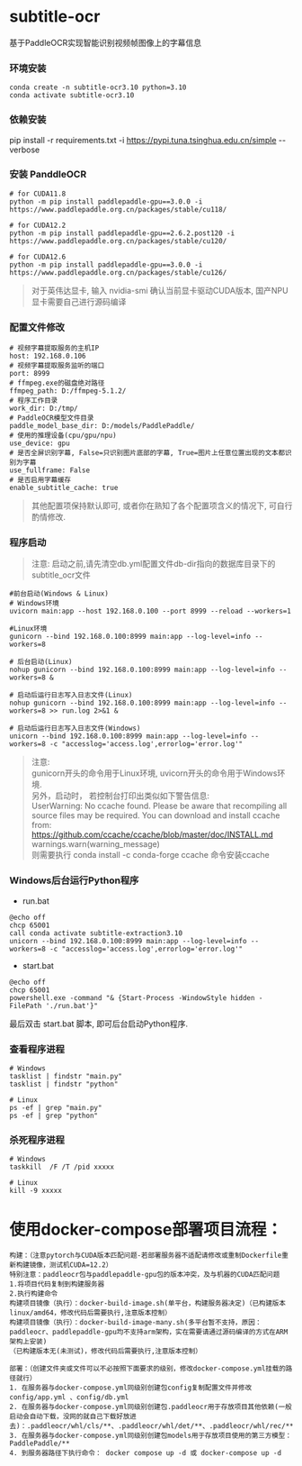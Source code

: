 # subtitle-ocr

基于PaddleOCR实现智能识别视频帧图像上的字幕信息

### 环境安装
~~~shell
conda create -n subtitle-ocr3.10 python=3.10
conda activate subtitle-ocr3.10
~~~

### 依赖安装
pip install -r requirements.txt -i https://pypi.tuna.tsinghua.edu.cn/simple --verbose

### 安装 PanddleOCR
~~~shell
# for CUDA11.8
python -m pip install paddlepaddle-gpu==3.0.0 -i https://www.paddlepaddle.org.cn/packages/stable/cu118/

# for CUDA12.2
python -m pip install paddlepaddle-gpu==2.6.2.post120 -i https://www.paddlepaddle.org.cn/packages/stable/cu120/

# for CUDA12.6
python -m pip install paddlepaddle-gpu==3.0.0 -i https://www.paddlepaddle.org.cn/packages/stable/cu126/
~~~
> 对于英伟达显卡, 输入 nvidia-smi 确认当前显卡驱动CUDA版本, 国产NPU显卡需要自己进行源码编译


### 配置文件修改
  ~~~shell
  # 视频字幕提取服务的主机IP
  host: 192.168.0.106
  # 视频字幕提取服务监听的端口
  port: 8999
  # ffmpeg.exe的磁盘绝对路径
  ffmpeg_path: D:/ffmpeg-5.1.2/
  # 程序工作目录
  work_dir: D:/tmp/
  # PaddleOCR模型文件目录
  paddle_model_base_dir: D:/models/PaddlePaddle/
  # 使用的推理设备(cpu/gpu/npu)
  use_device: gpu
  # 是否全屏识别字幕, False=只识别图片底部的字幕, True=图片上任意位置出现的文本都识别为字幕
  use_fullframe: False
  # 是否启用字幕缓存
  enable_subtitle_cache: true
  ~~~
> 其他配置项保持默认即可, 或者你在熟知了各个配置项含义的情况下, 可自行酌情修改.

### 程序启动
> 注意: 启动之前,请先清空db.yml配置文件db-dir指向的数据库目录下的subtitle_ocr文件
~~~shell
#前台启动(Windows & Linux)
# Windows环境
uvicorn main:app --host 192.168.0.100 --port 8999 --reload --workers=1 

#Linux环境
gunicorn --bind 192.168.0.100:8999 main:app --log-level=info --workers=8 

# 后台启动(Linux)
nohup gunicorn --bind 192.168.0.100:8999 main:app --log-level=info --workers=8 &

# 启动后运行日志写入日志文件(Linux)
nohup gunicorn --bind 192.168.0.100:8999 main:app --log-level=info --workers=8 >> run.log 2>&1 &

# 启动后运行日志写入日志文件(Windows)
unicorn --bind 192.168.0.100:8999 main:app --log-level=info --workers=8 -c "accesslog='access.log',errorlog='error.log'"
~~~
> 注意: <br/> gunicorn开头的命令用于Linux环境, uvicorn开头的命令用于Windows环境.<br/>另外，启动时， 若控制台打印出类似如下警告信息:<br/>UserWarning: No ccache found. Please be aware that recompiling all source files may be required. You can download and install ccache from: https://github.com/ccache/ccache/blob/master/doc/INSTALL.md
  warnings.warn(warning_message)<br/>则需要执行 conda install -c conda-forge ccache 命令安装ccache<br/>

### Windows后台运行Python程序

+ run.bat

~~~shell
@echo off
chcp 65001
call conda activate subtitle-extraction3.10
unicorn --bind 192.168.0.100:8999 main:app --log-level=info --workers=8 -c "accesslog='access.log',errorlog='error.log'"
~~~

+ start.bat

~~~shell
@echo off
chcp 65001
powershell.exe -command "& {Start-Process -WindowStyle hidden -FilePath './run.bat'}"
~~~

最后双击 start.bat 脚本, 即可后台启动Python程序.

### 查看程序进程

~~~shell
# Windows
tasklist | findstr "main.py"
tasklist | findstr "python"

# Linux
ps -ef | grep "main.py"
ps -ef | grep "python"
~~~

### 杀死程序进程

~~~shell
# Windows
taskkill  /F /T /pid xxxxx

# Linux
kill -9 xxxxx
~~~

# 使用docker-compose部署项目流程：
```text
构建：（注意pytorch与CUDA版本匹配问题-若部署服务器不适配请修改或重制Dockerfile重新构建镜像，测试机CUDA=12.2）
特别注意：paddleocr包与paddlepaddle-gpu包的版本冲突，及与机器的CUDA匹配问题
1.将项目代码复制到构建服务器
2.执行构建命令
构建项目镜像（执行）：docker-build-image.sh(单平台，构建服务器决定)（已构建版本linux/amd64，修改代码后需要执行,注意版本控制）
构建项目镜像（执行）：docker-build-image-many.sh(多平台暂不支持，原因：paddleocr、paddlepaddle-gpu均不支持arm架构，实在需要请通过源码编译的方式在ARM架构上安装)
（已构建版本无(未测试)，修改代码后需要执行,注意版本控制）

部署：（创建文件夹或文件可以不必按照下面要求的级别，修改docker-compose.yml挂载的路径就行）
1. 在服务器与docker-compose.yml同级别创建包config复制配置文件并修改config/app.yml 、config/db.yml
2. 在服务器与docker-compose.yml同级别创建包.paddleocr用于存放项目其他依赖(一般启动会自动下载，没网的就自己下载好放进去)：.paddleocr/whl/cls/**、.paddleocr/whl/det/**、.paddleocr/whl/rec/**
3. 在服务器与docker-compose.yml同级别创建包models用于存放项目使用的第三方模型：PaddlePaddle/**
4. 到服务器路径下执行命令： docker compose up -d 或 docker-compose up -d
```